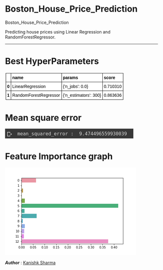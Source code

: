 # Boston_House_Price_Prediction
Boston_House_Price_Prediction

Predicting house prices using Linear Regression and RandomForestRegressor.

---

# Best HyperParameters

![ss3](screenshots/ss3.png)


# Mean square error

![ss1](screenshots/ss1.png)

# Feature Importance graph
![ss2](screenshots/ss2.png)

***Author*** : [Kanishk Sharma](https://github.com/kanishksh4rma)
